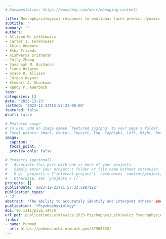 ```yaml
---
# Documentation: https://wowchemy.com/docs/managing-content/

title: Neurophysiological responses to emotional faces predict dynamic fluctuations in affect in adolescents
subtitle: ''
summary: ''
authors:
- Allison M. Letkiewicz
- Carter J. Funkhouser
- Akina Umemoto
- Esha Trivedi
- Aishwarya Sritharan
- Emily Zhang
- Savannah N. Buchanan
- Fiona Helgren
- Grace O. Allison
- Jürgen Kayser
- Stewart A. Shankman
- Randy P. Auerbach
tags:
categories: []
date: '2023-12-23'
lastmod: '2023-12-23T15:57:33-06:00'
featured: false
draft: false

# Featured image
# To use, add an image named `featured.jpg/png` to your page's folder.
# Focal points: Smart, Center, TopLeft, Top, TopRight, Left, Right, BottomLeft, Bottom, BottomRight.
image:
  caption: ''
  focal_point: ''
  preview_only: false

# Projects (optional).
#   Associate this post with one or more of your projects.
#   Simply enter your project's folder or file name without extension.
#   E.g. `projects = ["internal-project"]` references `content/project/deep-learning/index.md`.
#   Otherwise, set `projects = []`.
projects: []
publishDate: '2023-12-23T21:57:33.588712Z'
publication_types:
- '2'
abstract: 'The ability to accurately identify and interpret others' emotions is critical for social and emotional functioning during adolescence. Indeed, previous research has identified that laboratory-based indices of facial emotion recognition and engagement with emotional faces predict adolescent mood states. Whether socioemotional information processing relates to real-world affective dynamics using an ecologically sensitive approach, however, has rarely been assessed. In the present study, adolescents (*N* = 62; ages 13–18) completed a Facial Recognition Task, including happy, angry, and sad stimuli, while EEG data were acquired. Participants also provided ecological momentary assessment (EMA) data probing their current level of happiness, anger, and sadness for 1-week, resulting in indices of emotion (mean-level, inertia, instability). Analyses focused on relations between (1) accuracy for and (2) prolonged engagement with (LPP) emotional faces and EMA-reported emotions. Greater prolonged engagement with happy faces was related to less resistance to changes in happiness (i.e., less happiness inertia), whereas greater prolonged engagement with angry faces associated with more resistance to changes in anger (i.e., greater anger inertia). Results suggest that socioemotional processes captured by laboratory measures have real-world implications for adolescent affective states and highlight potentially actionable targets for novel treatment approaches (e.g., just-in-time interventions). Future studies should continue to assess relations among socioemotional informational processes and dynamic fluctuations in adolescent affective states.'
publication: '*Psychophysiology*'
doi: 10.1111/psyp.14476
url_pdf: publication/Letkiewicz-2023-Psychophys/Letkiewicz_Psychophysiology_2023.pdf
links: 
- name: Pubmed
  url: https://pubmed.ncbi.nlm.nih.gov/37905333/
---
```

